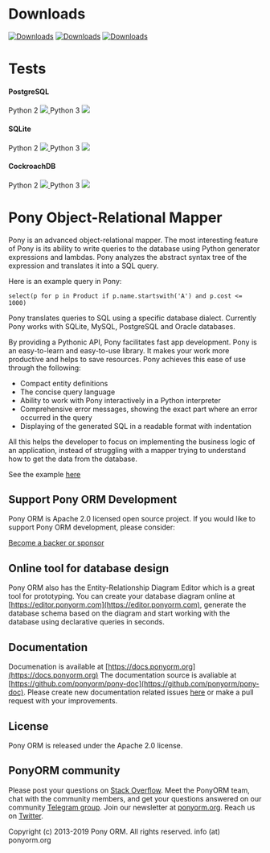 # Downloads
[![Downloads](https://pepy.tech/badge/pony)](https://pepy.tech/project/pony) [![Downloads](https://pepy.tech/badge/pony/month)](https://pepy.tech/project/pony/month) [![Downloads](https://pepy.tech/badge/pony/week)](https://pepy.tech/project/pony/week)

# Tests

#### PostgreSQL
Python 2 <a href="http://jenkins.agilecode.io:8111/viewType.html?buildTypeId=GithubPonyORMCi_Python2postgres&guest=1">
<img src="http://jenkins.agilecode.io:8111/app/rest/builds/buildType:(id:GithubPonyORMCi_Python2postgres)/statusIcon"/>
</a>
Python 3 <a href="http://jenkins.agilecode.io:8111/viewType.html?buildTypeId=GithubPonyORMCi_Python3postgres&guest=1">
<img src="http://jenkins.agilecode.io:8111/app/rest/builds/buildType:(id:GithubPonyORMCi_Python3postgres)/statusIcon"/>
</a>

#### SQLite
Python 2 <a href="http://jenkins.agilecode.io:8111/viewType.html?buildTypeId=GithubPonyORMCi_Python2sqlite&guest=1">
<img src="http://jenkins.agilecode.io:8111/app/rest/builds/buildType:(id:GithubPonyORMCi_Python2sqlite)/statusIcon"/>
</a>
Python 3 <a href="http://jenkins.agilecode.io:8111/viewType.html?buildTypeId=GithubPonyORMCi_Python3sqlite&guest=1">
<img src="http://jenkins.agilecode.io:8111/app/rest/builds/buildType:(id:GithubPonyORMCi_Python3sqlite)/statusIcon"/>
</a>

#### CockroachDB
Python 2 <a href="http://jenkins.agilecode.io:8111/viewType.html?buildTypeId=GithubPonyORMCi_Python2cockroach&guest=1">
<img src="http://jenkins.agilecode.io:8111/app/rest/builds/buildType:(id:GithubPonyORMCi_Python2cockroach)/statusIcon"/>
</a>
Python 3 <a href="http://jenkins.agilecode.io:8111/viewType.html?buildTypeId=GithubPonyORMCi_Python3cockroach&guest=1">
<img src="http://jenkins.agilecode.io:8111/app/rest/builds/buildType:(id:GithubPonyORMCi_Python3cockroach)/statusIcon"/>
</a>


Pony Object-Relational Mapper
=============================

Pony is an advanced object-relational mapper. The most interesting feature of Pony is its ability to write queries to the database using Python generator expressions and lambdas. Pony analyzes the abstract syntax tree of the expression and translates it into a SQL query.

Here is an example query in Pony:

    select(p for p in Product if p.name.startswith('A') and p.cost <= 1000)

Pony translates queries to SQL using a specific database dialect. Currently Pony works with SQLite, MySQL, PostgreSQL and Oracle databases.

By providing a Pythonic API, Pony facilitates fast app development. Pony is an easy-to-learn and easy-to-use library. It makes your work more productive and helps to save resources. Pony achieves this ease of use through the following:

* Compact entity definitions
* The concise query language
* Ability to work with Pony interactively in a Python interpreter
* Comprehensive error messages, showing the exact part where an error occurred in the query
* Displaying of the generated SQL in a readable format with indentation

All this helps the developer to focus on implementing the business logic of an application, instead of struggling with a mapper trying to understand how to get the data from the database.

See the example [here](https://github.com/ponyorm/pony/blob/orm/pony/orm/examples/estore.py)


Support Pony ORM Development
----------------------------

Pony ORM is Apache 2.0 licensed open source project. If you would like to support Pony ORM development, please consider:

[Become a backer or sponsor](https://ponyorm.org/donation.html)


Online tool for database design
-------------------------------

Pony ORM also has the Entity-Relationship Diagram Editor which is a great tool for prototyping. You can create your database diagram online at [https://editor.ponyorm.com](https://editor.ponyorm.com), generate the database schema based on the diagram and start working with the database using declarative queries in seconds.


Documentation
-------------

Documenation is available at [https://docs.ponyorm.org](https://docs.ponyorm.org)
The documentation source is avaliable at [https://github.com/ponyorm/pony-doc](https://github.com/ponyorm/pony-doc).
Please create new documentation related issues [here](https://github.com/ponyorm/pony-doc/issues) or make a pull request with your improvements.


License
-------

Pony ORM is released under the Apache 2.0 license.


PonyORM community
-----------------

Please post your questions on [Stack Overflow](http://stackoverflow.com/questions/tagged/ponyorm).
Meet the PonyORM team, chat with the community members, and get your questions answered on our community [Telegram group](https://t.me/ponyorm).
Join our newsletter at [ponyorm.org](https://ponyorm.org).
Reach us on [Twitter](https://twitter.com/ponyorm).

Copyright (c) 2013-2019 Pony ORM. All rights reserved. info (at) ponyorm.org
